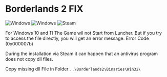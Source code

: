 # Borderlands 2 FIX
![Windows](https://img.shields.io/badge/Windows-10-blue?labelColor=grey&style=flat)
![Windows](https://img.shields.io/badge/Windows-11-navy?labelColor=grey&style=flat)
![Steam](https://img.shields.io/badge/Steam-navy?style=flat)


For Windows 10 and 11 The Game wil not Start from Luncher.
But if you try to access the file directly, you will get an error message. Error Code (0x000007b)

During the installation via Steam it can happen that an antivirus program does not copy dll files.

Copy missing dll File in Folder `..\Borderlands2\Binaries\Win32\`


